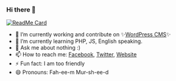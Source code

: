### Hi there 👋

[![ReadMe Card](https://github-readme-stats.vercel.app/api?username=murshed&show_icons=true)](https://github.com/murshed/murshed)

- 🔭 I’m currently working and contribute on ✨[WordPress CMS](https://w.org/fahimmurshed)✨
- 🌱 I’m currently learning PHP, JS, English speaking.
- 💬 Ask me about nothing :)
- 📫 How to reach me: [Facebook](https://fb.com/gFahim), [Twitter](https://twitter.com/WPFahim), [Website](https://afahim.com/)
- ⚡ Fun fact: I am too friendly
- 😄 Pronouns: Fah-ee-m Mur-sh-ee-d
